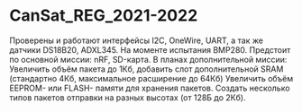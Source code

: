 # CanSat_REG_2021-2022
Проверены и работают интерфейсы I2C, OneWire, UART, а так же датчики DS18B20, ADXL345.
На моменте испытания BMP280.
Предстоит по основной миссии: nRF, SD-карта.
В планах дополнительной миссии:
Увеличить объём пакета до 1Кб, добавить слот дополнительной SRAM (стандартно 4Кб, максимальное расширение до 64Кб)
Увеличить объём EEPROM- или FLASH- памяти для хранения пакетов.
Создать несколько типов пакетов отправки на разных высотах (от 128Б до 2Кб).
